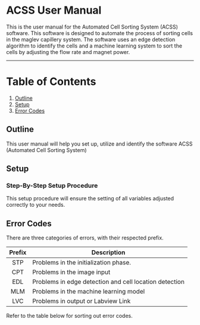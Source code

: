 # ACSS User Manual
This is the user manual for the Automated Cell Sorting System (ACSS) software. This software is designed to automate the process of sorting cells in the maglev capillery system. The software uses an edge detection algorithm to identify the cells and a machine learning system to sort the cells by adjusting the flow rate and magnet power.

---
# Table of Contents
1. [Outline](#outline)
2. [Setup](#setup)
3. [Error Codes](#error-codes)

## Outline
This user manual will help you set up, utilize and identify the software ACSS (Automated Cell Sorting System)

## Setup

### Step-By-Step Setup Procedure
This setup procedure will ensure the setting of all variables adjusted correctly to your needs.


## Error Codes
There are three categories of errors, with their respected prefix.

|  Prefix  | Description                                            |
|:--------:|--------------------------------------------------------|
|   STP    | Problems in the initialization phase.                  |
|   CPT    | Problems in the image input                            |
|   EDL    | Problems in edge detection and cell location detection |
|   MLM    | Problems in the machine learning model                 |
|   LVC    | Problems in output or Labview Link                     |

Refer to the table below for sorting out error codes.
